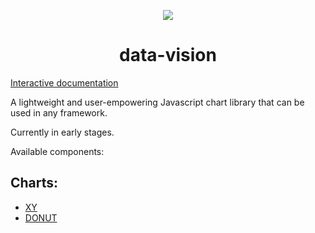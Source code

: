 <p align="center">
    <a href="https://data-vision.graphieros.com/"><img src="https://data-vision.graphieros.com/android-chrome-192x192.png"></a>
    <h1 align="center">data-vision</h1>
</p>

[Interactive documentation](https://data-vision.graphieros.com/)

A lightweight and user-empowering Javascript chart library that can be used in any framework.

Currently in early stages.

Available components:

## Charts:
- [XY](https://data-vision.graphieros.com/docs#xy)
- [DONUT](https://data-vision.graphieros.com/docs#donut)